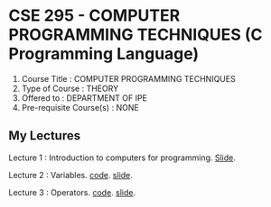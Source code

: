 # CSE 295 - COMPUTER PROGRAMMING TECHNIQUES (C Programming Language)

1. Course Title : COMPUTER PROGRAMMING TECHNIQUES
2. Type of Course : THEORY
3. Offered to : DEPARTMENT OF IPE 
4. Pre-requisite Course(s) : NONE


## My Lectures
Lecture 1 : Introduction to computers for programming. [Slide](https://docs.google.com/presentation/d/15Y51PUgsW5OakXdZFfa8qHhcaLV-nKkc1Pmd1AkI99o/edit?usp=sharing).

Lecture 2 : Variables. [code](./variables/). [slide](https://docs.google.com/presentation/d/1qYLthoMqjaD4CBdUid5w_x8jylcaG7AX1t8YucCIxu8/edit?usp=sharing).

Lecture 3 : Operators. [code](./operators/). [slide](https://docs.google.com/presentation/d/1qYLthoMqjaD4CBdUid5w_x8jylcaG7AX1t8YucCIxu8/edit?usp=sharing).